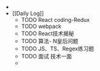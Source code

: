 -
- [[Daily Log]]
	- TODO React coding-Redux
	- TODO webpack
	- TODO React技术揭秘
	- TODO 算法- N皇后问题
	- TODO JS、TS、Regex练习题
	- TODO 面试 技术一面
	-